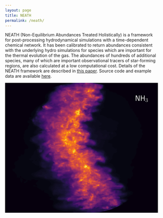 ```yaml
---
layout: page
title: NEATH
permalink: /neath/
---
```

NEATH (Non-Equilibrium Abundances Treated Holistically) is a framework for post-processing hydrodynamical simulations with a time-dependent chemical network. It has been calibrated to return abundances consistent with the underlying hydro simulations for species which are important for the thermal evolution of the gas. The abundances of hundreds of additional species, many of which are important observational tracers of star-forming regions, are also calculated at a low computational cost. Details of the NEATH framework are described in [this paper](https://ui.adsabs.harvard.edu/abs/2023MNRAS.524.5971P). Source code and example data are available [here](https://github.com/fpriestley/neath/).

![NH3 column density map of a simulated molecular cloud](https://raw.githubusercontent.com/fpriestley/fpriestley.github.io/master/nh3col.png)
